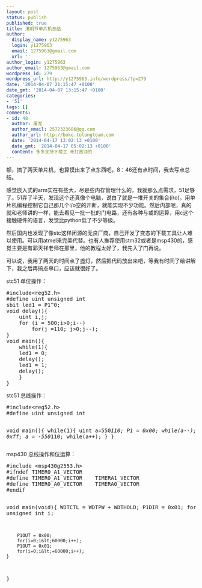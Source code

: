 ```yaml
---
layout: post
status: publish
published: true
title: 清明节单片机总结
author:
  display_name: y1275963
  login: y1275963
  email: 1275963@gmail.com
  url: ''
author_login: y1275963
author_email: 1275963@gmail.com
wordpress_id: 279
wordpress_url: http://y1275963.info/wordpress/?p=279
date: '2014-04-07 21:15:47 +0100'
date_gmt: '2014-04-07 13:15:47 +0100'
categories:
- '51'
tags: []
comments:
- id: 48
  author: 屠龙
  author_email: 2572323686@qq.com
  author_url: http://boke.tulongteam.com
  date: '2014-04-17 13:02:13 +0100'
  date_gmt: '2014-04-17 05:02:13 +0100'
  content: 多多支持下楼主 来打酱油的
---
```

<p>额，搞了两天单片机，也算摸出来了点东西吧，8：46还有点时间，我去写点总结。</p>
<p>感觉嵌入式的arm实在有些大，尽是些内存管理什么的，我就那么点需求，51足够了。51弄了半天，发现这个还真像个电脑，说白了就是一堆开关的集合(i\o)。用单片机编程控制它自己那几个i/o空的开断，就能实现不少功能。然后内部呢，真的就和老师讲的一样，能去看见一批一批的门电路，还有各种与或的运算，用c这个接触硬件的语言，发觉比python低了不少等级。</p>
<p>然后国内也发现了像stc这样闭源的无良厂商，自己开发了变态的下载工具让人难以使用。可以用atmel来完美代替。也有人推荐使用stm32或者是msp430的，感觉主要是有郭天祥老师在那里，他的教程太好了，我先入了门再说。</p>
<p>可以说，我用了两天的时间点了盏灯，然后把代码放出来吧，等我有时间了给讲解下，我之后再搞点串口，应该就很好了。</p>
<p>stc51 单位操作：</p>
<pre class="lang:c decode:true">#include&lt;reg52.h&gt;
#define uint unsigned int
sbit led1 = P1^0;
void delay(){
	uint i,j;
	for (i = 500;i&gt;0;i--)
		for(j =110; j&gt;0;j--);
}
void main(){
	while(1){
	led1 = 0;
	delay();
	led1 = 1;
	delay();
   	}
}</pre>
<p>stc51 总线操作：</p>
<pre class="lang:c decode:true ">#include&lt;reg52.h&gt;
#define uint unsigned int

void main(){
	while(1){
		uint a=550*110;
		P1 = 0x00;
		while(a--);
		P1 = 0xff;
		a = -550*110;
		while(a++);
		}
	}</pre>
<p>msp430 总线操作和位运算：</p>
<pre class="lang:c decode:true ">#include &lt;msp430g2553.h&gt;
#ifndef TIMER0_A1_VECTOR
#define TIMER0_A1_VECTOR	TIMERA1_VECTOR
#define TIMER0_A0_VECTOR	TIMERA0_VECTOR
#endif

void main(void){
	WDTCTL = WDTPW + WDTHOLD;
	P1DIR = 0x01;
	for(;;){
		unsigned int i;

		P1OUT = 0x00;
		for(i=0;i&lt;60000;i++);
		P1OUT = 0x01;
		for(i=0;i&lt;=60000;i++);
	}
}</pre>
<p>&nbsp;</p>
<p>&nbsp;</p>
<p>&nbsp;</p>
